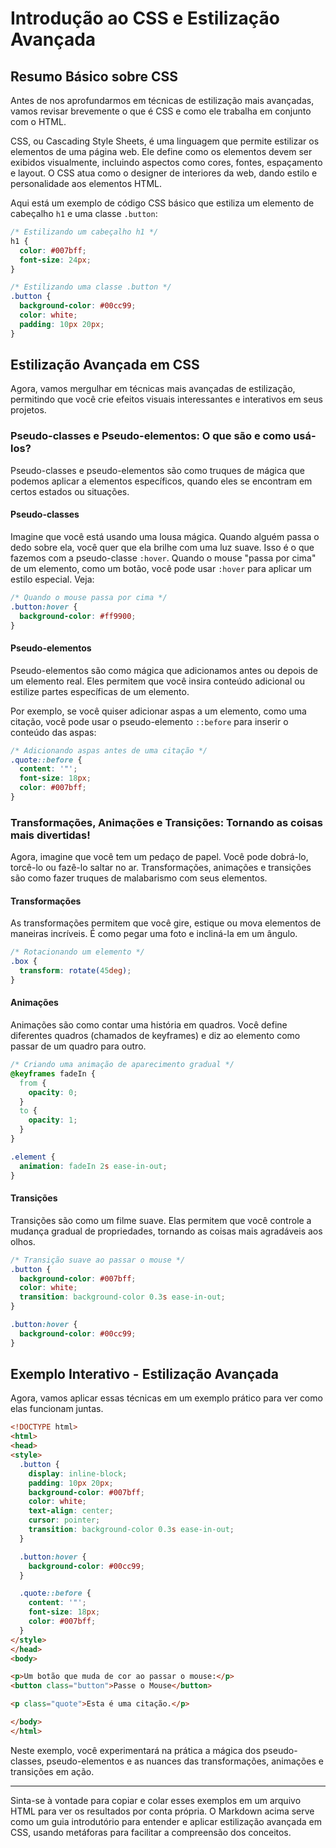 # Introdução ao CSS e Estilização Avançada

## Resumo Básico sobre CSS

Antes de nos aprofundarmos em técnicas de estilização mais avançadas, vamos revisar brevemente o que é CSS e como ele trabalha em conjunto com o HTML.

CSS, ou Cascading Style Sheets, é uma linguagem que permite estilizar os elementos de uma página web. Ele define como os elementos devem ser exibidos visualmente, incluindo aspectos como cores, fontes, espaçamento e layout. O CSS atua como o designer de interiores da web, dando estilo e personalidade aos elementos HTML.

Aqui está um exemplo de código CSS básico que estiliza um elemento de cabeçalho `h1` e uma classe `.button`:

```css
/* Estilizando um cabeçalho h1 */
h1 {
  color: #007bff;
  font-size: 24px;
}

/* Estilizando uma classe .button */
.button {
  background-color: #00cc99;
  color: white;
  padding: 10px 20px;
}
```

## Estilização Avançada em CSS

Agora, vamos mergulhar em técnicas mais avançadas de estilização, permitindo que você crie efeitos visuais interessantes e interativos em seus projetos.

### Pseudo-classes e Pseudo-elementos: O que são e como usá-los?

Pseudo-classes e pseudo-elementos são como truques de mágica que podemos aplicar a elementos específicos, quando eles se encontram em certos estados ou situações.

#### Pseudo-classes

Imagine que você está usando uma lousa mágica. Quando alguém passa o dedo sobre ela, você quer que ela brilhe com uma luz suave. Isso é o que fazemos com a pseudo-classe `:hover`. Quando o mouse "passa por cima" de um elemento, como um botão, você pode usar `:hover` para aplicar um estilo especial. Veja:

```css
/* Quando o mouse passa por cima */
.button:hover {
  background-color: #ff9900;
}
```

#### Pseudo-elementos

Pseudo-elementos são como mágica que adicionamos antes ou depois de um elemento real. Eles permitem que você insira conteúdo adicional ou estilize partes específicas de um elemento.

Por exemplo, se você quiser adicionar aspas a um elemento, como uma citação, você pode usar o pseudo-elemento `::before` para inserir o conteúdo das aspas:

```css
/* Adicionando aspas antes de uma citação */
.quote::before {
  content: '"';
  font-size: 18px;
  color: #007bff;
}
```

### Transformações, Animações e Transições: Tornando as coisas mais divertidas!

Agora, imagine que você tem um pedaço de papel. Você pode dobrá-lo, torcê-lo ou fazê-lo saltar no ar. Transformações, animações e transições são como fazer truques de malabarismo com seus elementos.

#### Transformações

As transformações permitem que você gire, estique ou mova elementos de maneiras incríveis. É como pegar uma foto e incliná-la em um ângulo.

```css
/* Rotacionando um elemento */
.box {
  transform: rotate(45deg);
}
```

#### Animações

Animações são como contar uma história em quadros. Você define diferentes quadros (chamados de keyframes) e diz ao elemento como passar de um quadro para outro.

```css
/* Criando uma animação de aparecimento gradual */
@keyframes fadeIn {
  from {
    opacity: 0;
  }
  to {
    opacity: 1;
  }
}

.element {
  animation: fadeIn 2s ease-in-out;
}
```

#### Transições

Transições são como um filme suave. Elas permitem que você controle a mudança gradual de propriedades, tornando as coisas mais agradáveis aos olhos.

```css
/* Transição suave ao passar o mouse */
.button {
  background-color: #007bff;
  color: white;
  transition: background-color 0.3s ease-in-out;
}

.button:hover {
  background-color: #00cc99;
}
```

## Exemplo Interativo - Estilização Avançada

Agora, vamos aplicar essas técnicas em um exemplo prático para ver como elas funcionam juntas.

```html
<!DOCTYPE html>
<html>
<head>
<style>
  .button {
    display: inline-block;
    padding: 10px 20px;
    background-color: #007bff;
    color: white;
    text-align: center;
    cursor: pointer;
    transition: background-color 0.3s ease-in-out;
  }

  .button:hover {
    background-color: #00cc99;
  }

  .quote::before {
    content: '"';
    font-size: 18px;
    color: #007bff;
  }
</style>
</head>
<body>

<p>Um botão que muda de cor ao passar o mouse:</p>
<button class="button">Passe o Mouse</button>

<p class="quote">Esta é uma citação.</p>

</body>
</html>
```

Neste exemplo, você experimentará na prática a mágica dos pseudo-classes, pseudo-elementos e as nuances das transformações, animações e transições em ação.

---

Sinta-se à vontade para copiar e colar esses exemplos em um arquivo HTML para ver os resultados por conta própria. O Markdown acima serve como um guia introdutório para entender e aplicar estilização avançada em CSS, usando metáforas para facilitar a compreensão dos conceitos.
